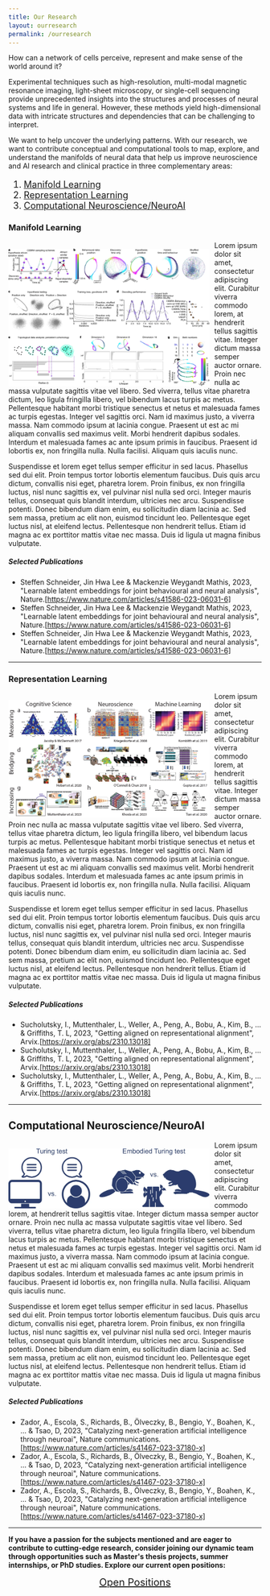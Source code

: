 ```yaml
---
title: Our Research
layout: ourresearch
permalink: /ourresearch
---
```


<style>
    /* Add this style to increase the font size of the list */
    .custom-list {
        font-size: 18px; /* Adjust the font size as needed */
    }
    .img {
        max-width: 100%;
        height: auto;
        max-width: 400px;
        margin-right: 10px;
        margin-top: 15px;
        float: left;
    }
</style>

How can a network of cells perceive, represent and make sense of the world around it? 

Experimental techniques such as high-resolution, multi-modal magnetic resonance imaging, light-sheet microscopy, or single-cell sequencing provide unprecedented insights into the structures and processes of neural systems and life in general. However, these methods yield high-dimensional data with intricate structures and dependencies that can be challenging to interpret. 

We want to help uncover the underlying patterns. With our research, we want to contribute conceptual and computational tools to map, explore, and understand the manifolds of neural data that help us improve neuroscience and AI research and clinical practice in three complementary areas:

<ol class="custom-list">
    <li><a href="#manifold-learning">Manifold Learning</a></li>
    <li><a href="#representation-learning">Representation Learning</a></li>
    <li><a href="#computational-neuroscience-neuroai">Computational Neuroscience/NeuroAI</a></li>
</ol>

### Manifold Learning


<img src="/assets/images/image2.webp" alt="Manifold Learning" class="img">

Lorem ipsum dolor sit amet, consectetur adipiscing elit. Curabitur viverra commodo lorem, at hendrerit tellus sagittis vitae. Integer dictum massa semper auctor ornare. Proin nec nulla ac massa vulputate sagittis vitae vel libero. Sed viverra, tellus vitae pharetra dictum, leo ligula fringilla libero, vel bibendum lacus turpis ac metus. Pellentesque habitant morbi tristique senectus et netus et malesuada fames ac turpis egestas. Integer vel sagittis orci. Nam id maximus justo, a viverra massa. Nam commodo ipsum at lacinia congue. Praesent ut est ac mi aliquam convallis sed maximus velit. Morbi hendrerit dapibus sodales. Interdum et malesuada fames ac ante ipsum primis in faucibus. Praesent id lobortis ex, non fringilla nulla. Nulla facilisi. Aliquam quis iaculis nunc.

Suspendisse et lorem eget tellus semper efficitur in sed lacus. Phasellus sed dui elit. Proin tempus tortor lobortis elementum faucibus. Duis quis arcu dictum, convallis nisi eget, pharetra lorem. Proin finibus, ex non fringilla luctus, nisl nunc sagittis ex, vel pulvinar nisl nulla sed orci. Integer mauris tellus, consequat quis blandit interdum, ultricies nec arcu. Suspendisse potenti. Donec bibendum diam enim, eu sollicitudin diam lacinia ac. Sed sem massa, pretium ac elit non, euismod tincidunt leo. Pellentesque eget luctus nisl, at eleifend lectus. Pellentesque non hendrerit tellus. Etiam id magna ac ex porttitor mattis vitae nec massa. Duis id ligula ut magna finibus vulputate.

##### Selected Publications

- Steffen Schneider, Jin Hwa Lee & Mackenzie Weygandt Mathis, 2023, "Learnable latent embeddings for joint behavioural and neural analysis", Nature.[https://www.nature.com/articles/s41586-023-06031-6]
- Steffen Schneider, Jin Hwa Lee & Mackenzie Weygandt Mathis, 2023, "Learnable latent embeddings for joint behavioural and neural analysis", Nature.[https://www.nature.com/articles/s41586-023-06031-6]
- Steffen Schneider, Jin Hwa Lee & Mackenzie Weygandt Mathis, 2023, "Learnable latent embeddings for joint behavioural and neural analysis", Nature.[https://www.nature.com/articles/s41586-023-06031-6]

---

### Representation Learning

<img src="/assets/images/image1.PNG" alt="Manifold Learning" class="img">

Lorem ipsum dolor sit amet, consectetur adipiscing elit. Curabitur viverra commodo lorem, at hendrerit tellus sagittis vitae. Integer dictum massa semper auctor ornare. Proin nec nulla ac massa vulputate sagittis vitae vel libero. Sed viverra, tellus vitae pharetra dictum, leo ligula fringilla libero, vel bibendum lacus turpis ac metus. Pellentesque habitant morbi tristique senectus et netus et malesuada fames ac turpis egestas. Integer vel sagittis orci. Nam id maximus justo, a viverra massa. Nam commodo ipsum at lacinia congue. Praesent ut est ac mi aliquam convallis sed maximus velit. Morbi hendrerit dapibus sodales. Interdum et malesuada fames ac ante ipsum primis in faucibus. Praesent id lobortis ex, non fringilla nulla. Nulla facilisi. Aliquam quis iaculis nunc.

Suspendisse et lorem eget tellus semper efficitur in sed lacus. Phasellus sed dui elit. Proin tempus tortor lobortis elementum faucibus. Duis quis arcu dictum, convallis nisi eget, pharetra lorem. Proin finibus, ex non fringilla luctus, nisl nunc sagittis ex, vel pulvinar nisl nulla sed orci. Integer mauris tellus, consequat quis blandit interdum, ultricies nec arcu. Suspendisse potenti. Donec bibendum diam enim, eu sollicitudin diam lacinia ac. Sed sem massa, pretium ac elit non, euismod tincidunt leo. Pellentesque eget luctus nisl, at eleifend lectus. Pellentesque non hendrerit tellus. Etiam id magna ac ex porttitor mattis vitae nec massa. Duis id ligula ut magna finibus vulputate.

##### Selected Publications
- Sucholutsky, I., Muttenthaler, L., Weller, A., Peng, A., Bobu, A., Kim, B., ... & Griffiths, T. L, 2023, "Getting aligned on representational alignment", Arvix.[https://arxiv.org/abs/2310.13018]
- Sucholutsky, I., Muttenthaler, L., Weller, A., Peng, A., Bobu, A., Kim, B., ... & Griffiths, T. L, 2023, "Getting aligned on representational alignment", Arvix.[https://arxiv.org/abs/2310.13018]
- Sucholutsky, I., Muttenthaler, L., Weller, A., Peng, A., Bobu, A., Kim, B., ... & Griffiths, T. L, 2023, "Getting aligned on representational alignment", Arvix.[https://arxiv.org/abs/2310.13018]

---

## Computational Neuroscience/NeuroAI


<img src="/assets/images/image3.webp" alt="Manifold Learning" class="img">

Lorem ipsum dolor sit amet, consectetur adipiscing elit. Curabitur viverra commodo lorem, at hendrerit tellus sagittis vitae. Integer dictum massa semper auctor ornare. Proin nec nulla ac massa vulputate sagittis vitae vel libero. Sed viverra, tellus vitae pharetra dictum, leo ligula fringilla libero, vel bibendum lacus turpis ac metus. Pellentesque habitant morbi tristique senectus et netus et malesuada fames ac turpis egestas. Integer vel sagittis orci. Nam id maximus justo, a viverra massa. Nam commodo ipsum at lacinia congue. Praesent ut est ac mi aliquam convallis sed maximus velit. Morbi hendrerit dapibus sodales. Interdum et malesuada fames ac ante ipsum primis in faucibus. Praesent id lobortis ex, non fringilla nulla. Nulla facilisi. Aliquam quis iaculis nunc.

Suspendisse et lorem eget tellus semper efficitur in sed lacus. Phasellus sed dui elit. Proin tempus tortor lobortis elementum faucibus. Duis quis arcu dictum, convallis nisi eget, pharetra lorem. Proin finibus, ex non fringilla luctus, nisl nunc sagittis ex, vel pulvinar nisl nulla sed orci. Integer mauris tellus, consequat quis blandit interdum, ultricies nec arcu. Suspendisse potenti. Donec bibendum diam enim, eu sollicitudin diam lacinia ac. Sed sem massa, pretium ac elit non, euismod tincidunt leo. Pellentesque eget luctus nisl, at eleifend lectus. Pellentesque non hendrerit tellus. Etiam id magna ac ex porttitor mattis vitae nec massa. Duis id ligula ut magna finibus vulputate.

##### Selected Publications
- Zador, A., Escola, S., Richards, B., Ölveczky, B., Bengio, Y., Boahen, K., ... & Tsao, D, 2023, "Catalyzing next-generation artificial intelligence through neuroai", Nature communications.[https://www.nature.com/articles/s41467-023-37180-x]
- Zador, A., Escola, S., Richards, B., Ölveczky, B., Bengio, Y., Boahen, K., ... & Tsao, D, 2023, "Catalyzing next-generation artificial intelligence through neuroai", Nature communications.[https://www.nature.com/articles/s41467-023-37180-x]
- Zador, A., Escola, S., Richards, B., Ölveczky, B., Bengio, Y., Boahen, K., ... & Tsao, D, 2023, "Catalyzing next-generation artificial intelligence through neuroai", Nature communications.[https://www.nature.com/articles/s41467-023-37180-x]

---

**If you have a passion for the subjects mentioned and are eager to contribute to cutting-edge research, consider joining our dynamic team through opportunities such as Master's thesis projects, summer internships, or PhD studies. Explore our current open positions:**

<div style="">
 <p style="text-align: center;" ><a href="/contactus" class="btn btn-outline-primary " style="border-radius: 50px; font-size:20px;">Open Positions</a></p>
</div>
